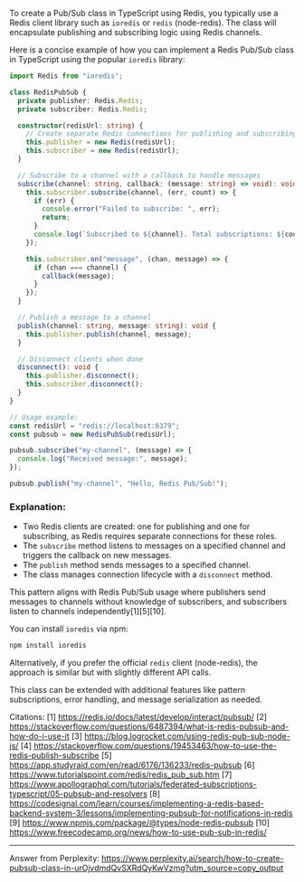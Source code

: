 To create a Pub/Sub class in TypeScript using Redis, you typically use a Redis client library such as `ioredis` or `redis`
(node-redis). The class will encapsulate publishing and subscribing logic using Redis channels.

Here is a concise example of how you can implement a Redis Pub/Sub class in TypeScript using the popular `ioredis` library:

```typescript
import Redis from "ioredis";

class RedisPubSub {
  private publisher: Redis.Redis;
  private subscriber: Redis.Redis;

  constructor(redisUrl: string) {
    // Create separate Redis connections for publishing and subscribing
    this.publisher = new Redis(redisUrl);
    this.subscriber = new Redis(redisUrl);
  }

  // Subscribe to a channel with a callback to handle messages
  subscribe(channel: string, callback: (message: string) => void): void {
    this.subscriber.subscribe(channel, (err, count) => {
      if (err) {
        console.error("Failed to subscribe: ", err);
        return;
      }
      console.log(`Subscribed to ${channel}. Total subscriptions: ${count}`);
    });

    this.subscriber.on("message", (chan, message) => {
      if (chan === channel) {
        callback(message);
      }
    });
  }

  // Publish a message to a channel
  publish(channel: string, message: string): void {
    this.publisher.publish(channel, message);
  }

  // Disconnect clients when done
  disconnect(): void {
    this.publisher.disconnect();
    this.subscriber.disconnect();
  }
}

// Usage example:
const redisUrl = "redis://localhost:6379";
const pubsub = new RedisPubSub(redisUrl);

pubsub.subscribe("my-channel", (message) => {
  console.log("Received message:", message);
});

pubsub.publish("my-channel", "Hello, Redis Pub/Sub!");
```

### Explanation:

- Two Redis clients are created: one for publishing and one for subscribing, as Redis requires separate connections for these
  roles.
- The `subscribe` method listens to messages on a specified channel and triggers the callback on new messages.
- The `publish` method sends messages to a specified channel.
- The class manages connection lifecycle with a `disconnect` method.

This pattern aligns with Redis Pub/Sub usage where publishers send messages to channels without knowledge of subscribers, and
subscribers listen to channels independently[1][5][10].

You can install `ioredis` via npm:

```bash
npm install ioredis
```

Alternatively, if you prefer the official `redis` client (node-redis), the approach is similar but with slightly different
API calls.

This class can be extended with additional features like pattern subscriptions, error handling, and message serialization as
needed.

Citations: [1] https://redis.io/docs/latest/develop/interact/pubsub/ [2]
https://stackoverflow.com/questions/6487394/what-is-redis-pubsub-and-how-do-i-use-it [3]
https://blog.logrocket.com/using-redis-pub-sub-node-js/ [4]
https://stackoverflow.com/questions/19453463/how-to-use-the-redis-publish-subscribe [5]
https://app.studyraid.com/en/read/6176/136233/redis-pubsub [6] https://www.tutorialspoint.com/redis/redis_pub_sub.htm [7]
https://www.apollographql.com/tutorials/federated-subscriptions-typescript/05-pubsub-and-resolvers [8]
https://codesignal.com/learn/courses/implementing-a-redis-based-backend-system-3/lessons/implementing-pubsub-for-notifications-in-redis
[9] https://www.npmjs.com/package/@types/node-redis-pubsub [10]
https://www.freecodecamp.org/news/how-to-use-pub-sub-in-redis/

---

Answer from Perplexity:
https://www.perplexity.ai/search/how-to-create-pubsub-class-in-urOjvdmdQvSXRdQyKwVzmg?utm_source=copy_output
